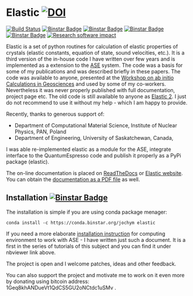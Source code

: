 Elastic [![DOI](https://zenodo.org/badge/doi/10.5281/zenodo.18759.svg)](http://dx.doi.org/10.5281/zenodo.18759)
=======
[![Build Status](https://travis-ci.org/jochym/Elastic.svg?branch=master)](https://travis-ci.org/jochym/Elastic)
[![Binstar Badge](https://anaconda.org/jochym/elastic/badges/version.svg)](https://anaconda.org/jochym/elastic)
[![Binstar Badge](https://anaconda.org/jochym/elastic/badges/build.svg)](https://anaconda.org/jochym/elastic/builds)
[![Binstar Badge](https://anaconda.org/jochym/elastic/badges/downloads.svg)](https://anaconda.org/jochym/elastic)
[![Binstar Badge](https://anaconda.org/jochym/elastic/badges/license.svg)](https://anaconda.org/jochym/elastic)
[![Research software impact](http://depsy.org/api/package/pypi/elastic/badge.svg)](http://depsy.org/package/python/elastic)


Elastic is a set of python routines for calculation of elastic properties of 
crystals (elastic constants, equation of state, sound velocities, etc.). 
It is a third version of the in-house code I have 
written over few years and is implemented as a extension to the
[ASE](https://wiki.fysik.dtu.dk/ase/) system.
The code was a basis for some of my publications and was 
described briefly in these papers. The code was available to anyone, presented 
at the [Workshop on ab initio Calculations in Geosciences](http://wolf.ifj.edu.pl/workshop/work2008/)
and used by some of my co-workers. Nevertheless it was never properly published with
full documentation, project page etc. The old code is still available
to anyone as [Elastic 2](http://wolf.ifj.edu.pl/~jochym/elastic2/elastic2.tgz>).
I just do not recommend to use it without my help - which I am happy to provide.

Recently, thanks to generous support of:
* Department of Computational Material Science, Institute of Nuclear Physics, PAN, Poland
* Department of Engineering, University of Saskatchewan, Canada, 

I was able re-implemented elastic as a module for the 
ASE, integrate interface to the QuantumEspresso code and publish 
it properly as a PyPi package (elastic).

The on-line documentation is placed on [ReadTheDocs](http://elastic.rtfd.org/) 
or [Elastic website](http://wolf.ifj.edu.pl/elastic/). You can obtain the 
[documentation as a PDF file](https://media.readthedocs.org/pdf/elastic/stable/elastic.pdf) 
as well.

Installation [![Binstar Badge](https://anaconda.org/jochym/elastic/badges/installer/conda.svg)](https://conda.anaconda.org/jochym)
-------------

The installation is simple if you are using conda package menager:

    conda install -c https://conda.binstar.org/jochym elastic

If you need a more elaborate 
[installation instruction](http://nbviewer.ipython.org/github/jochym/qe-doc/blob/master/Installation.ipynb) 
for computing environment to work with ASE - I have written just such a document.
It is a first in the series of tutorials of this subject and you can 
find it under nbviewer link above.

The project is open and I welcome patches, ideas and other feedback. 

You can also support the project and motivate me to work on it even more 
by donating using bitcoin address: 1Geq8khANDueVt1QdCS5GU2oNCtdc1uSMv .

